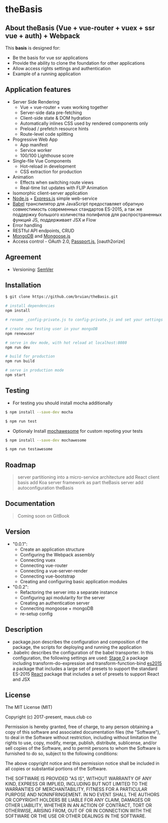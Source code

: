 # theBasis

## About theBasis (Vue + vue-router + vuex + ssr vue + auth) + Webpack

This **basis** is designed for:

- Be the basis for vue ssr applications
- Provide the ability to clone the foundation for other applications
- Allow access rights settings and authentication
- Example of a running application

## Application features

- Server Side Rendering
  - Vue + vue-router + vuex working together
  - Server-side data pre-fetching
  - Client-side state & DOM hydration
  - Automatically inlines CSS used by rendered components only
  - Preload / prefetch resource hints
  - Route-level code splitting
- Progressive Web App
  - App manifest
  - Service worker
  - 100/100 Lighthouse score
- Single-file Vue Components
  - Hot-reload in development
  - CSS extraction for production
- Animation
  - Effects when switching route views
  - Real-time list updates with FLIP Animation
- Isomorphic client-server application
- [Node.js](https://nodejs.org/en/) + [Express.js](http://expressjs.com/) simple web-service
- [Babel](https://babeljs.io/) транспилятор для JavaScript предоставляет обратную совместимость современных стандартов  ES-2015, а так же поддержку большого количества полифилов для распространенных функций JS, поддерживает JSХ и Flow
- Error handling
- RESTful API endpoints, CRUD
- [MongoDB](https://www.mongodb.com/) and [Mongoose.js](http://mongoosejs.com/)
- Access control - OAuth 2.0, [Passport.js](http://www.passportjs.org/), [oauth2orize]

## Agreement

- Versioning: [SemVer](https://semver.org/lang/ru/)

## Installation

```bash
$ git clone https://github.com/bruian/theBasis.git

# install dependencies
npm install

# rename _config-private.js to config-private.js and set your settings

# create new testing user in your mongoDB
npm renewuser

# serve in dev mode, with hot reload at localhost:8080
npm run dev

# build for production
npm run build

# serve in production mode
npm start
```

## Testing

- For testing you should install mocha additionally

```bash
$ npm install --save-dev mocha

$ npm run test
```

- Optionaly Install [mochawesome](https://www.npmjs.com/package/mochawesome) for custom repoting your tests

```bash
$ npm install --save-dev mochawesome

$ npm run testawesome
```

## Roadmap

> server partitioning into a micro-service architecture
> add React client basis
> add Koa server framework as part theBasis server
> add autoconfiguration theBasis

## Documentation

> Coming soon on GitBook

## Version

- "0.0.1":
  - Create an application structure
  - Configuring the Webpack assembly
  - Connecting vuex
  - Connecting vue-router
  - Connecting a vue-server-render
  - Connecting vue-bootstrap
  - Creating and configuring basic application modules
- "0.0.2":
  - Refactoring the server into a separate instance
  - Configuring api modularity for the server
  - Creating an authentication server
  - Connecting mongoose + mongoDB
  - re-setup config

## Description
- package.json describes the configuration and composition of the package, the scripts for deploying and running the application
- .babelrc describes the configuration of the babel transporter. In this configuration, the following settings are used:
    [Stage 0](https://babeljs.io/docs/plugins/preset-stage-0/) a package including transform-do-expression and transform-function-bind
    [es2015](https://babeljs.io/docs/plugins/preset-es2015) a package that includes a large set of presets to support the standard ES-2015
    [React](https://babeljs.io/docs/plugins/preset-react/) package that includes a set of presets to support React and JSX

## License

The MIT License (MIT)

Copyright (c) 2017-present, maus.club co

Permission is hereby granted, free of charge, to any person obtaining a copy of
this software and associated documentation files (the "Software"), to deal in
the Software without restriction, including without limitation the rights to
use, copy, modify, merge, publish, distribute, sublicense, and/or sell copies of
the Software, and to permit persons to whom the Software is furnished to do so,
subject to the following conditions:

The above copyright notice and this permission notice shall be included in all
copies or substantial portions of the Software.

THE SOFTWARE IS PROVIDED "AS IS", WITHOUT WARRANTY OF ANY KIND, EXPRESS OR
IMPLIED, INCLUDING BUT NOT LIMITED TO THE WARRANTIES OF MERCHANTABILITY, FITNESS
FOR A PARTICULAR PURPOSE AND NONINFRINGEMENT. IN NO EVENT SHALL THE AUTHORS OR
COPYRIGHT HOLDERS BE LIABLE FOR ANY CLAIM, DAMAGES OR OTHER LIABILITY, WHETHER
IN AN ACTION OF CONTRACT, TORT OR OTHERWISE, ARISING FROM, OUT OF OR IN
CONNECTION WITH THE SOFTWARE OR THE USE OR OTHER DEALINGS IN THE SOFTWARE.
